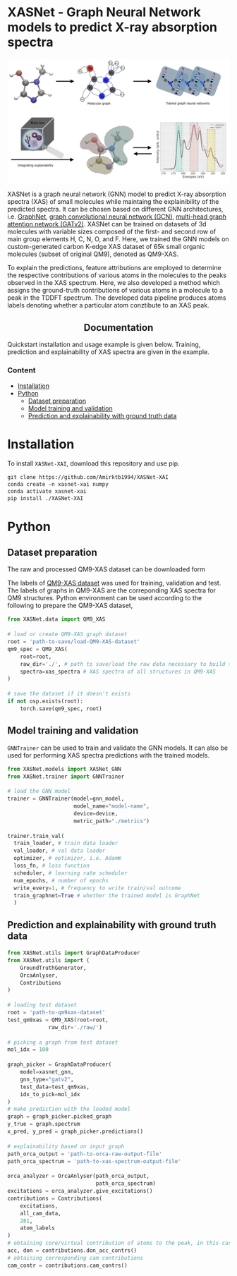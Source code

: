 # XASNet - Graph Neural Network models to predict X-ray absorption spectra

![generated molecules](./images/XASNet.png)

XASNet is a graph neural network (GNN) model to predict X-ray absorption spectra (XAS) of small molecules while maintaing the explainibility of the predicted spectra. It can be chosen based on different GNN architectures, i.e. [GraphNet](https://arxiv.org/abs/1806.01261), [graph convolutional neural network (GCN)](https://arxiv.org/abs/1509.09292), [multi-head graph attention network (GATv2)](https://arxiv.org/abs/1710.10903). XASNet can be trained on datasets of 3d molecules with variable sizes composed of the first- and second row of main group elements H, C, N, O, and F. Here, we trained the GNN models on custom-generated carbon K-edge XAS dataset of 65k small organic molecules (subset of original QM9), denoted as QM9-XAS. 

To explain the predictions, feature attributions are employed to determine the respective contributions of various atoms in the molecules to the peaks observed in the XAS spectrum. Here, we also developed a method which assigns the ground-truth contributions of various atoms in a molecule to a peak in the TDDFT spectrum. The developed data pipeline produces atoms labels denoting whether a particular atom conztibute to an XAS peak.


## <div align="center">Documentation</div>

Quickstart installation and usage example is given below. Training, prediction and explainability of XAS spectra are given in the example.  


### Content

+ [Installation](/README.md#installation)
+ [Python](/README.md#Python)
  + [Dataset preparation](/README.md#dataset-preparation)
  + [Model training and validation](/README.md#model-training)
  + [Prediction and explainability with ground truth data](/README.md#prediction-and-explainability-with-ground-truth-data)

# Installation

To install `XASNet-XAI`, download this repository and use pip.

```
git clone https://github.com/Amirktb1994/XASNet-XAI
conda create -n xasnet-xai numpy
conda activate xasnet-xai
pip install ./XASNet-XAI
```

# Python

## Dataset preparation

The raw and processed QM9-XAS dataset can be downloaded form 

The labels of [QM9-XAS dataset](https://doi.org/10.5281/zenodo.8276902) was used for training, validation and test. The labels of graphs in QM9-XAS are the correponding XAS spectra for QM9 structures. Python environment can be used according to the following to prepare the QM9-XAS dataset, 

```python
from XASNet.data import QM9_XAS

# load or create QM9-XAS graph dataset
root = 'path-to-save/load-QM9-XAS-dataset' 
qm9_spec = QM9_XAS(
    root=root,
    raw_dir='./', # path to save/load the raw data necessary to build the graph dataset
    spectra=xas_spectra # XAS spectra of all structures in QM9-XAS
)

# save the dataset if it doesn't exists
if not osp.exists(root):
    torch.save(qm9_spec, root)

```

## Model training and validation

`GNNTrainer` can be used to train and validate the GNN models. It can also be used for performing XAS spectra predictions with the trained models.

```python
from XASNet.models import XASNet_GNN
from XASNet.trainer import GNNTrainer

# load the GNN model
trainer = GNNTrainer(model=gnn_model, 
                     model_name="model-name",
                     device=device,
                     metric_path="./metrics")

trainer.train_val(
  train_loader, # train data loader 
  val_loader, # val data loader
  optimizer, # optimizer, i.e. AdamW
  loss_fn, # loss function
  scheduler, # learning rate scheduler  
  num_epochs, # number of epochs
  write_every=1, # frequency to write train/val outcome
  train_graphnet=True # whether the trained model is GraphNet
  )
```

## Prediction and explainability with ground truth data

```python
from XASNet.utils import GraphDataProducer
from XASNet.utils import (
    GroundTruthGenerator,
    OrcaAnlyser,
    Contributions
)

# loading test dataset
root = 'path-to-qm9xas-dataset'
test_qm9xas = QM9_XAS(root=root,
             raw_dir='./raw/')

# picking a graph from test dataset
mol_idx = 100

graph_picker = GraphDataProducer(
    model=xasnet_gnn,
    gnn_type="gatv2",
    test_data=test_qm9xas,
    idx_to_pick=mol_idx
)
# make prediction with the loaded model 
graph = graph_picker.picked_graph
y_true = graph.spectrum
x_pred, y_pred = graph_picker.predictions()

# explainability based on input graph 
path_orca_output = 'path-to-orca-raw-output-file'
path_orca_spectrum = 'path-to-xas-spectrum-output-file'

orca_analyzer = OrcaAnlyser(path_orca_output,
                            path_orca_spectrum)
excitations = orca_analyzer.give_excitations()
contributions = Contributions(
    excitations, 
    all_cam_data, 
    281, 
    atom_labels
)
# obtaining core/virtual contribution of atoms to the peak, in this case 281 eV
acc, don = contributions.don_acc_contrs()
# obtaining corresponding cam contributions 
cam_contr = contributions.cam_contrs()

```